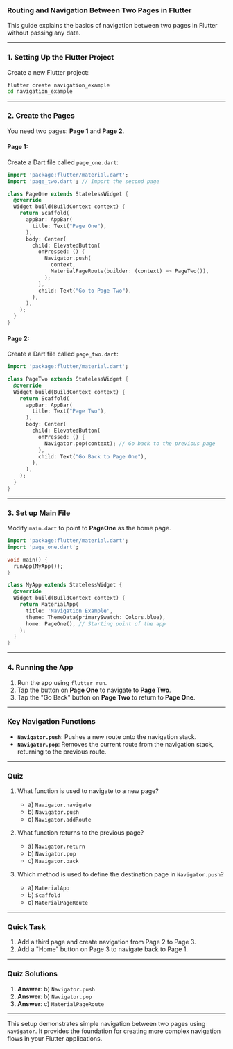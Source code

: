 ### **Routing and Navigation Between Two Pages in Flutter**

This guide explains the basics of navigation between two pages in Flutter without passing any data.

---

### **1. Setting Up the Flutter Project**
Create a new Flutter project:
```bash
flutter create navigation_example
cd navigation_example
```

---

### **2. Create the Pages**
You need two pages: **Page 1** and **Page 2**.  

#### **Page 1:**
Create a Dart file called `page_one.dart`:
```dart
import 'package:flutter/material.dart';
import 'page_two.dart'; // Import the second page

class PageOne extends StatelessWidget {
  @override
  Widget build(BuildContext context) {
    return Scaffold(
      appBar: AppBar(
        title: Text("Page One"),
      ),
      body: Center(
        child: ElevatedButton(
          onPressed: () {
            Navigator.push(
              context,
              MaterialPageRoute(builder: (context) => PageTwo()),
            );
          },
          child: Text("Go to Page Two"),
        ),
      ),
    );
  }
}
```

#### **Page 2:**
Create a Dart file called `page_two.dart`:
```dart
import 'package:flutter/material.dart';

class PageTwo extends StatelessWidget {
  @override
  Widget build(BuildContext context) {
    return Scaffold(
      appBar: AppBar(
        title: Text("Page Two"),
      ),
      body: Center(
        child: ElevatedButton(
          onPressed: () {
            Navigator.pop(context); // Go back to the previous page
          },
          child: Text("Go Back to Page One"),
        ),
      ),
    );
  }
}
```

---

### **3. Set up Main File**
Modify `main.dart` to point to **PageOne** as the home page.

```dart
import 'package:flutter/material.dart';
import 'page_one.dart';

void main() {
  runApp(MyApp());
}

class MyApp extends StatelessWidget {
  @override
  Widget build(BuildContext context) {
    return MaterialApp(
      title: 'Navigation Example',
      theme: ThemeData(primarySwatch: Colors.blue),
      home: PageOne(), // Starting point of the app
    );
  }
}
```

---

### **4. Running the App**
1. Run the app using `flutter run`.
2. Tap the button on **Page One** to navigate to **Page Two**.
3. Tap the "Go Back" button on **Page Two** to return to **Page One**.

---

### **Key Navigation Functions**
- **`Navigator.push`**: Pushes a new route onto the navigation stack.
- **`Navigator.pop`**: Removes the current route from the navigation stack, returning to the previous route.

---

### **Quiz**
1. What function is used to navigate to a new page?
   - a) `Navigator.navigate`
   - b) `Navigator.push`
   - c) `Navigator.addRoute`

2. What function returns to the previous page?
   - a) `Navigator.return`
   - b) `Navigator.pop`
   - c) `Navigator.back`

3. Which method is used to define the destination page in `Navigator.push`?
   - a) `MaterialApp`
   - b) `Scaffold`
   - c) `MaterialPageRoute`

---

### **Quick Task**
1. Add a third page and create navigation from Page 2 to Page 3.
2. Add a "Home" button on Page 3 to navigate back to Page 1.

---

### **Quiz Solutions**
1. **Answer**: b) `Navigator.push`  
2. **Answer**: b) `Navigator.pop`  
3. **Answer**: c) `MaterialPageRoute`

---

This setup demonstrates simple navigation between two pages using `Navigator`. It provides the foundation for creating more complex navigation flows in your Flutter applications.
